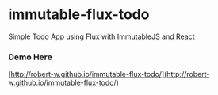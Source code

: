 # immutable-flux-todo
Simple Todo App using Flux with ImmutableJS and React

### Demo Here
[http://robert-w.github.io/immutable-flux-todo/](http://robert-w.github.io/immutable-flux-todo/)
